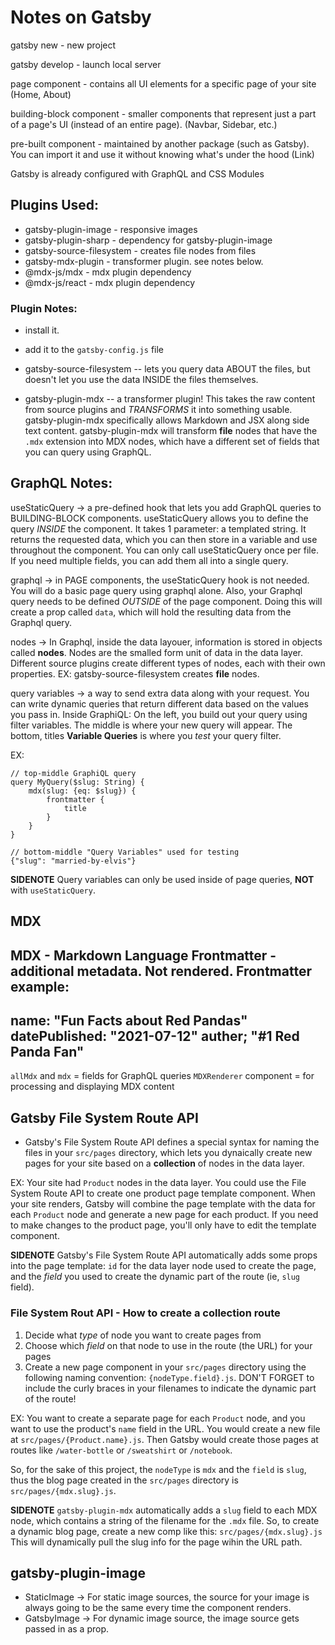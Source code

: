  # Notes on Gatsby

 gatsby new - new project

 gatsby develop - launch local server

 page component - contains all UI elements for a specific page of your site (Home, About)

 building-block component - smaller components that represent just a part of a page's UI (instead of an entire page). (Navbar, Sidebar, etc.)

 pre-built component - maintained by another package (such as Gatsby). You can import it and use it without knowing what's under the hood (Link)

 Gatsby is already configured with GraphQL and CSS Modules

 ## Plugins Used:
 - gatsby-plugin-image - responsive images
 - gatsby-plugin-sharp - dependency for gatsby-plugin-image
 - gatsby-source-filesystem - creates file nodes from files
 - gatsby-mdx-plugin - transformer plugin. see notes below.
 - @mdx-js/mdx - mdx plugin dependency
 - @mdx-js/react - mdx plugin dependency

 ### Plugin Notes:
 - install it.
 - add it to the `gatsby-config.js` file

 - gatsby-source-filesystem -- lets you query data ABOUT the files,  but doesn't let you use the data INSIDE the files themselves.

 - gatsby-plugin-mdx -- a transformer plugin! This takes the raw content from source plugins and *TRANSFORMS* it into something usable. gatsby-plugin-mdx specifically allows Markdown and JSX along side text content. gatsby-plugin-mdx will transform **file** nodes that have the `.mdx` extension into MDX nodes, which have a different set of fields that you can query using GraphQL.

 ## GraphQL Notes:
 useStaticQuery -> a pre-defined hook that lets you add GraphQL queries to BUILDING-BLOCK components. useStaticQuery allows you to define the query *INSIDE* the component. It takes 1 parameter: a templated string. It returns the requested data, which you can then store in a variable and use throughout the component.
 You can only call useStaticQuery once per file. If you need multiple fields, you can add them all into a single query.

 graphql -> in PAGE components, the useStaticQuery hook is not needed. You will do a basic page query using graphql alone. Also, your Graphql query needs to be defined *OUTSIDE* of the page component. Doing this will create a prop called `data`, which will hold the resulting data from the Graphql query.

 nodes -> In Graphql, inside the data layouer, information is stored in objects called **nodes**. Nodes are the smalled form unit of data in the data layer. Different source plugins create different types of nodes, each with their own properties. EX: gatsby-source-filesystem creates **file** nodes.

 query variables -> a way to send extra data along with your request. You can write dynamic queries that return different data based on the values you pass in.
 Inside GraphiQL: On the left, you build out your query using filter variables. The middle is where your new query will appear. The bottom, titles **Variable Queries** is where you *test* your query filter.

 EX:
 ```
 // top-middle GraphiQL query
 query MyQuery($slug: String) {
     mdx(slug: {eq: $slug}) {
         frontmatter {
             title
         }
     }
 }

 // bottom-middle "Query Variables" used for testing
 {"slug": "married-by-elvis"}
 ```
 **SIDENOTE** Query variables can only be used inside of page queries, **NOT** with `useStaticQuery`.

 ## MDX
 MDX - Markdown Language
 Frontmatter - additional metadata. Not rendered.
 Frontmatter example:
 ---
 name: "Fun Facts about Red Pandas"
 datePublished: "2021-07-12"
 auther; "#1 Red Panda Fan"
 ---

 `allMdx` and `mdx` = fields for GraphQL queries
 `MDXRenderer` component = for processing and displaying MDX content

 ## Gatsby File System Route API
 - Gatsby's File System Route API defines a special syntax for naming the files in your `src/pages` directory, which lets you dynaically create new pages for your site based on a **collection** of nodes in the data layer.

 EX: Your site had `Product` nodes in the data layer. You could use the File System Route API to create one product page template component. When your site renders, Gatsby will combine the page template with the data for each `Product` node and generate a new page for each product. If you need to make changes to the product page, you'll only have to edit the template component.

 **SIDENOTE** Gatsby's File System Route API automatically adds some props into the page template: `id` for the data layer node used to create the page, and the *field* you used to create the dynamic part of the route (ie, `slug` field).

 ### File System Rout API - How to create a collection route
 1. Decide what *type* of node you want to create pages from
 2. Choose which *field* on that node to use in the route (the URL) for your pages
 3. Create a new page component in your `src/pages` directory using the following naming convention: `{nodeType.field}.js`. DON'T FORGET to include the curly braces in your filenames to indicate the dynamic part of the route!

 EX: You want to create a separate page for each `Product` node, and you want to use the product's `name` field in the URL. You would create a new file at `src/pages/{Product.name}.js`. Then Gatsby would create those pages at routes like `/water-bottle` or `/sweatshirt` or `/notebook`.

 So, for the sake of this project, the `nodeType` is `mdx` and the `field` is `slug`, thus the blog page created in the `src/pages` directory is `src/pages/{mdx.slug}.js`.

 **SIDENOTE** `gatsby-plugin-mdx` automatically adds a `slug` field to each MDX node, which contains a string of the filename for the `.mdx` file. So, to create a dynamic blog page, create a new comp like this: `src/pages/{mdx.slug}.js` This will dynamically pull the slug info for the page wihin the URL path.

 ## gatsby-plugin-image
 - StaticImage -> For static image sources, the source for your image is always going to be the same every time the component renders.
 - GatsbyImage -> For dynamic image source, the image source gets passed in as a prop.